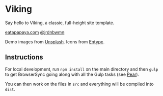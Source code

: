 # Viking
Say hello to Viking, a classic, full-height site template.

[eatapapaya.com](https://www.eatapapaya.com)
[@jrdnbwmn](https://www.twitter.com/jrdnbwmn)

Demo images from [Unsplash](https://unsplash.com/).
Icons from [Entypo](http://entypo.com/).

## Instructions
For local development, run `npm install` on the main directory and then `gulp` to get BrowserSync going along with all the Gulp tasks (see [Pear](https://github.com/jrdnbwmn/Pear)).

You can then work on the files in `src` and everything will be compiled into `dist`.